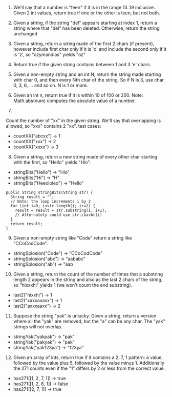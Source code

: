 1. We'll say that a number is "teen" if it is in the range 13..19 inclusive. Given 2 int values, return true if one or the other is teen, but not both.

2. Given a string, if the string "del" appears starting at index 1, return a string where that "del" has been deleted. Otherwise, return the string unchanged

3. Given a string, return a string made of the first 2 chars (if present), however include first char only if it is 'o' and include the second only if it is 'z', so "ozymandias" yields "oz"


4. Return true if the given string contains between 1 and 3 'e' chars.

5. Given a non-empty string and an int N, return the string made starting with char 0, and then every Nth char of the string. So if N is 3, use char 0, 3, 6, ... and so on. N is 1 or more.

6. Given an int n, return true if it is within 10 of 100 or 200. Note: Math.abs(num) computes the absolute value of a number.

7. 
Count the number of "xx" in the given string. We'll say that overlapping is allowed, so "xxx" contains 2 "xx".
test cases: 
- countXX("abcxx") → 1
- countXX("xxx") → 2
- countXX("xxxx") → 3

8. Given a string, return a new string made of every other char starting with the first, so "Hello" yields "Hlo".

- stringBits("Hello") → "Hlo"
- stringBits("Hi") → "H"
- stringBits("Heeololeo") → "Hello"

```
public String stringBits(String str) {
  String result = "";
  // Note: the loop increments i by 2
  for (int i=0; i<str.length(); i+=2) {
    result = result + str.substring(i, i+1);
    // Alternately could use str.charAt(i)
  }
  return result;
}
```

9. Given a non-empty string like "Code" return a string like "CCoCodCode".


* stringSplosion("Code") → "CCoCodCode"
* stringSplosion("abc") → "aababc"
* stringSplosion("ab") → "aab

10. Given a string, return the count of the number of times that a substring length 2 appears in the string and also as the last 2 chars of the string, so "hixxxhi" yields 1 (we won't count the end substring).


* last2("hixxhi") → 1
* last2("xaxxaxaxx") → 1
* last2("axxxaaxx") → 2

11. Suppose the string "yak" is unlucky. Given a string, return a version where all the "yak" are removed, but the "a" can be any char. The "yak" strings will not overlap.


* stringYak("yakpak") → "pak"
* stringYak("pakyak") → "pak"
* stringYak("yak123ya") → "123ya"

12. Given an array of ints, return true if it contains a 2, 7, 1 pattern: a value, followed by the value plus 5, followed by the value minus 1. Additionally the 271 counts even if the "1" differs by 2 or less from the correct value.


* has271([1, 2, 7, 1]) → true
* has271([1, 2, 8, 1]) → false
* has271([2, 7, 1]) → true 

